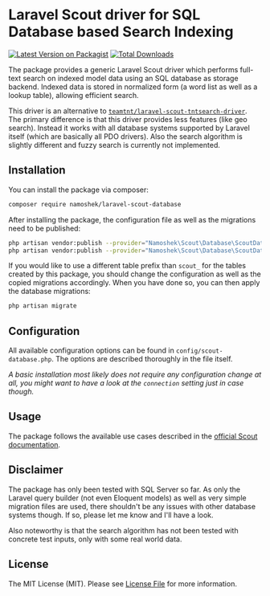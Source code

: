 # Laravel Scout driver for SQL Database based Search Indexing

[![Latest Version on Packagist](https://img.shields.io/packagist/v/namoshek/laravel-scout-database.svg?style=flat-square)](https://packagist.org/packages/namoshek/laravel-scout-database)
[![Total Downloads](https://img.shields.io/packagist/dt/namoshek/laravel-scout-database.svg?style=flat-square)](https://packagist.org/packages/namoshek/laravel-scout-database)

The package provides a generic Laravel Scout driver which performs full-text search on indexed model data using an SQL database as storage backend.
Indexed data is stored in normalized form (a word list as well as a lookup table), allowing efficient search.

This driver is an alternative to [`teamtnt/laravel-scout-tntsearch-driver`](https://github.com/teamtnt/laravel-scout-tntsearch-driver).
The primary difference is that this driver provides less features (like geo search). Instead it works with all database systems supported
by Laravel itself (which are basically all PDO drivers).
Also the search algorithm is slightly different and fuzzy search is currently not implemented.

## Installation

You can install the package via composer:

```bash
composer require namoshek/laravel-scout-database
```

After installing the package, the configuration file as well as the migrations need to be published:

```bash
php artisan vendor:publish --provider="Namoshek\Scout\Database\ScoutDatabaseServiceProvider" --tag="config"
php artisan vendor:publish --provider="Namoshek\Scout\Database\ScoutDatabaseServiceProvider" --tag="migrations"
```

If you would like to use a different table prefix than `scout_` for the tables created by this package,
you should change the configuration as well as the copied migrations accordingly.
When you have done so, you can then apply the database migrations:

```bash
php artisan migrate
```

## Configuration

All available configuration options can be found in `config/scout-database.php`. The options are described thoroughly in the file itself.

_A basic installation most likely does not require any configuration change at all, you might want to have a look at
the `connection` setting just in case though._

## Usage

The package follows the available use cases described in the [official Scout documentation](https://laravel.com/docs/7.x/scout).

## Disclaimer

The package has only been tested with SQL Server so far. As only the Laravel query builder (not even Eloquent models) as well as very simple
migration files are used, there shouldn't be any issues with other database systems though. If so, please let me know and I'll have a look.

Also noteworthy is that the search algorithm has not been tested with concrete test inputs, only with some real world data.

## License

The MIT License (MIT). Please see [License File](LICENSE.md) for more information.
